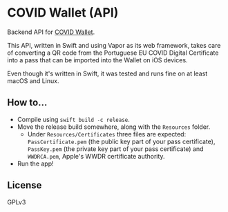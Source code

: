 # COVID Wallet (API)

Backend API for [COVID Wallet](https://covidwallet.pt).

This API, written in Swift and using Vapor as its web framework, takes care of converting a QR code from the Portuguese EU COVID Digital Certificate into a pass that can be imported into the Wallet on iOS devices.

Even though it's written in Swift, it was tested and runs fine on at least macOS and Linux.

## How to...

 - Compile using `swift build -c release`.
 - Move the release build somewhere, along with the `Resources` folder. 
   - Under `Resources/Certificates` three files are expected: `PassCertificate.pem` (the public key part of your pass certificate), `PassKey.pem` (the private key part of your pass certificate) and `WWDRCA.pem`, Apple's WWDR certificate authority.
 - Run the app!

## License

GPLv3
